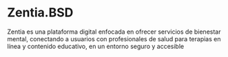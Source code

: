 # Zentia.BSD
Zentia es una plataforma digital enfocada en ofrecer servicios de bienestar mental, conectando a usuarios con profesionales de salud para terapias en línea y contenido educativo, en un entorno seguro y accesible
